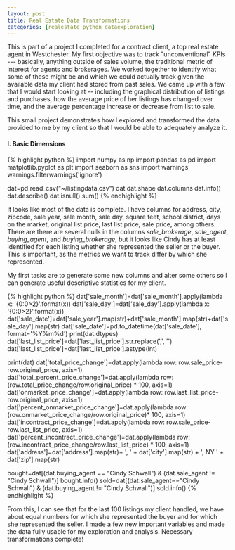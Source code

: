 ```yaml
---
layout: post
title: Real Estate Data Transformations
categories: [realestate python dataexploration]
---
```


This is part of a project I completed for a contract client, a top real estate agent in Westchester. My first objective was to track "unconventional" KPIs --- basically, anything outside of sales volume, the traditional metric of interest for agents and brokerages. We worked together to identify what some of these might be and which we could actually track given the available data my client had stored from past sales. We came up with a few that I would start looking at -- including the graphical distribution of listings and purchases, how the average price of her listings has changed over time, and the average percentage increase or decrease from list to sale.
<!--more-->

This small project demonstrates how I explored and transformed the data provided to me by my client so that I would be able to adequately analyze it.

#### I. Basic Dimensions
{% highlight python %}
import numpy as np
import pandas as pd
import matplotlib.pyplot as plt
import seaborn as sns
import warnings
warnings.filterwarnings('ignore')

dat=pd.read_csv("~/listingdata.csv")
dat
dat.shape
dat.columns
dat.info()
dat.describe()
dat.isnull().sum()
{% endhighlight %}

It looks like most of the data is complete. I have columns for address, city, zipcode, sale year, sale month, sale day, square feet, school district, days on the market, original list price, last list price, sale price, among others. There are there are several nulls in the columns _sale_brokerage_, _sale_agent_, _buying_agent_, and _buying_brokerage_, but it looks like Cindy has at least identified for each listing whether she represented the seller or the buyer. This is important, as the metrics we want to track differ by which she represented. 

My first tasks are to generate some new columns and alter some others so I can generate useful descriptive statistics for my client.

{% highlight python %}
dat['sale_month']=dat['sale_month'].apply(lambda x: '{0:0>2}'.format(x))
dat['sale_day']=dat['sale_day'].apply(lambda x: '{0:0>2}'.format(x))
dat['sale_date']=dat['sale_year'].map(str)+dat['sale_month'].map(str)+dat['sale_day'].map(str)
dat['sale_date']=pd.to_datetime(dat['sale_date'], format='%Y%m%d')
print(dat.dtypes)
dat['last_list_price']=dat['last_list_price'].str.replace(',', '')
dat['last_list_price']=dat['last_list_price'].astype(int)

print(dat)
dat['total_price_change']=dat.apply(lambda row: row.sale_price-row.original_price, axis=1)
dat['total_percent_price_change']=dat.apply(lambda row: (row.total_price_change/row.original_price) * 100, axis=1)
dat['onmarket_price_change']=dat.apply(lambda row: row.last_list_price-row.original_price, axis=1)
dat['percent_onmarket_price_change']=dat.apply(lambda row: (row.onmarket_price_change/row.original_price)* 100, axis=1)
dat['incontract_price_change']=dat.apply(lambda row: row.sale_price-row.last_list_price, axis=1)
dat['percent_incontract_price_change']=dat.apply(lambda row: (row.incontract_price_change/row.last_list_price) * 100, axis=1)
dat['address']=dat['address'].map(str)+ ', ' + dat['city'].map(str) + ', NY ' + dat['zip'].map(str)

bought=dat[(dat.buying_agent == "Cindy Schwall") & (dat.sale_agent != "Cindy Schwall")]
bought.info()
sold=dat[(dat.sale_agent=="Cindy Schwall") & (dat.buying_agent != "Cindy Schwall")]
sold.info()
{% endhighlight %}

From this, I can see that for the last 100 listings my client handled, we have about equal numbers for which she represented the buyer and for which she represented the seller. I made a few new important variables and made the data fully usable for my exploration and analysis. Necessary transformations complete!


